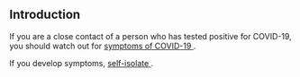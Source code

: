 ##  Introduction

If you are a close contact of a person who has tested positive for COVID-19,
you should watch out for [ symptoms of COVID-19
](https://www2.hse.ie/conditions/covid19/symptoms/overview/) .

If you develop symptoms, [ self-isolate
](/en/health/covid19/covid19-isolation-and-restricting/) .
